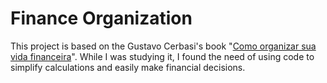 # Finance Organization

This project is based on the Gustavo Cerbasi's book "[Como organizar sua vida financeira](https://www.amazon.com.br/Como-organizar-sua-vida-financeira/dp/8543102588/ref=cm_cr_arp_d_product_top?ie=UTF8)". While I was studying it, I found the need of using code to simplify calculations and easily make financial decisions.